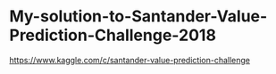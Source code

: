 # My-solution-to-Santander-Value-Prediction-Challenge-2018
https://www.kaggle.com/c/santander-value-prediction-challenge
